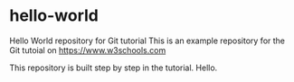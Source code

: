 # hello-world
Hello World repository for Git tutorial
This is an example repository for the Git tutoial on https://www.w3schools.com

This repository is built step by step in the tutorial.
Hello.
